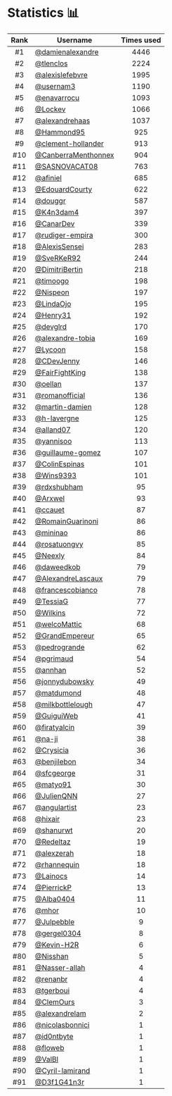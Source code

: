 # Statistics 📊

|Rank|Username|Times used|
:--------:|--------|:--------:|
|#1|[@damienalexandre](https://github.com/damienalexandre)|4446|
|#2|[@tlenclos](https://github.com/tlenclos)|2224|
|#3|[@alexislefebvre](https://github.com/alexislefebvre)|1995|
|#4|[@usernam3](https://github.com/usernam3)|1190|
|#5|[@enavarrocu](https://github.com/enavarrocu)|1093|
|#6|[@Lockev](https://github.com/Lockev)|1066|
|#7|[@alexandrehaas](https://github.com/alexandrehaas)|1037|
|#8|[@Hammond95](https://github.com/Hammond95)|925|
|#9|[@clement-hollander](https://github.com/clement-hollander)|913|
|#10|[@CanberraMenthonnex](https://github.com/CanberraMenthonnex)|904|
|#11|[@SASNOVACAT08](https://github.com/SASNOVACAT08)|763|
|#12|[@afiniel](https://github.com/afiniel)|685|
|#13|[@EdouardCourty](https://github.com/EdouardCourty)|622|
|#14|[@douggr](https://github.com/douggr)|587|
|#15|[@K4n3dam4](https://github.com/K4n3dam4)|397|
|#16|[@CanarDev](https://github.com/CanarDev)|339|
|#17|[@rudiger-empira](https://github.com/rudiger-empira)|300|
|#18|[@AlexisSensei](https://github.com/AlexisSensei)|283|
|#19|[@SveRKeR92](https://github.com/SveRKeR92)|244|
|#20|[@DimitriBertin](https://github.com/DimitriBertin)|218|
|#21|[@timoogo](https://github.com/timoogo)|198|
|#22|[@Nispeon](https://github.com/Nispeon)|197|
|#23|[@LindaOjo](https://github.com/LindaOjo)|195|
|#24|[@Henry31](https://github.com/Henry31)|192|
|#25|[@devglrd](https://github.com/devglrd)|170|
|#26|[@alexandre-tobia](https://github.com/alexandre-tobia)|169|
|#27|[@Lycoon](https://github.com/Lycoon)|158|
|#28|[@CDevJenny](https://github.com/CDevJenny)|146|
|#29|[@FairFightKing](https://github.com/FairFightKing)|138|
|#30|[@oellan](https://github.com/oellan)|137|
|#31|[@romanofficial](https://github.com/romanofficial)|136|
|#32|[@martin-damien](https://github.com/martin-damien)|128|
|#33|[@h-lavergne](https://github.com/h-lavergne)|125|
|#34|[@alland07](https://github.com/alland07)|120|
|#35|[@yannisoo](https://github.com/yannisoo)|113|
|#36|[@guillaume-gomez](https://github.com/guillaume-gomez)|107|
|#37|[@ColinEspinas](https://github.com/ColinEspinas)|101|
|#38|[@Wins9393](https://github.com/Wins9393)|101|
|#39|[@rdxshubham](https://github.com/rdxshubham)|95|
|#40|[@Arxwel](https://github.com/Arxwel)|93|
|#41|[@ccauet](https://github.com/ccauet)|87|
|#42|[@RomainGuarinoni](https://github.com/RomainGuarinoni)|86|
|#43|[@mininao](https://github.com/mininao)|86|
|#44|[@rosatuongvy](https://github.com/rosatuongvy)|85|
|#45|[@Neexly](https://github.com/Neexly)|84|
|#46|[@daweedkob](https://github.com/daweedkob)|79|
|#47|[@AlexandreLascaux](https://github.com/AlexandreLascaux)|79|
|#48|[@francescobianco](https://github.com/francescobianco)|78|
|#49|[@TessiaG](https://github.com/TessiaG)|77|
|#50|[@Wilkins](https://github.com/Wilkins)|72|
|#51|[@welcoMattic](https://github.com/welcoMattic)|68|
|#52|[@GrandEmpereur](https://github.com/GrandEmpereur)|65|
|#53|[@pedrogrande](https://github.com/pedrogrande)|62|
|#54|[@pgrimaud](https://github.com/pgrimaud)|54|
|#55|[@annhan](https://github.com/annhan)|52|
|#56|[@jonnydubowsky](https://github.com/jonnydubowsky)|49|
|#57|[@matdumond](https://github.com/matdumond)|48|
|#58|[@milkbottlelough](https://github.com/milkbottlelough)|47|
|#59|[@GuiguiWeb](https://github.com/GuiguiWeb)|41|
|#60|[@firatyalcin](https://github.com/firatyalcin)|39|
|#61|[@na-ji](https://github.com/na-ji)|38|
|#62|[@Crysicia](https://github.com/Crysicia)|36|
|#63|[@benjilebon](https://github.com/benjilebon)|34|
|#64|[@sfcgeorge](https://github.com/sfcgeorge)|31|
|#65|[@matyo91](https://github.com/matyo91)|30|
|#66|[@JulienQNN](https://github.com/JulienQNN)|27|
|#67|[@angulartist](https://github.com/angulartist)|23|
|#68|[@hixair](https://github.com/hixair)|23|
|#69|[@shanurwt](https://github.com/shanurwt)|20|
|#70|[@Redeltaz](https://github.com/Redeltaz)|19|
|#71|[@alexzerah](https://github.com/alexzerah)|18|
|#72|[@rhannequin](https://github.com/rhannequin)|18|
|#73|[@Lainocs](https://github.com/Lainocs)|14|
|#74|[@PierrickP](https://github.com/PierrickP)|13|
|#75|[@Alba0404](https://github.com/Alba0404)|11|
|#76|[@mhor](https://github.com/mhor)|10|
|#77|[@Julpebble](https://github.com/Julpebble)|9|
|#78|[@gergel0304](https://github.com/gergel0304)|8|
|#79|[@Kevin-H2R](https://github.com/Kevin-H2R)|6|
|#80|[@Nisshan](https://github.com/Nisshan)|5|
|#81|[@Nasser-allah](https://github.com/Nasser-allah)|4|
|#82|[@renanbr](https://github.com/renanbr)|4|
|#83|[@tgerboui](https://github.com/tgerboui)|4|
|#84|[@ClemOurs](https://github.com/ClemOurs)|3|
|#85|[@alexandrelam](https://github.com/alexandrelam)|2|
|#86|[@nicolasbonnici](https://github.com/nicolasbonnici)|1|
|#87|[@id0ntbyte](https://github.com/id0ntbyte)|1|
|#88|[@floweb](https://github.com/floweb)|1|
|#89|[@ValBl](https://github.com/ValBl)|1|
|#90|[@Cyril-lamirand](https://github.com/Cyril-lamirand)|1|
|#91|[@D3f1G41n3r](https://github.com/D3f1G41n3r)|1|
